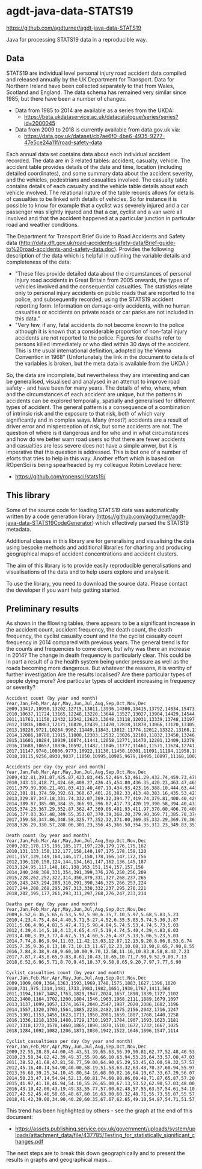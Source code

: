 # agdt-java-data-STATS19

https://github.com/agdturner/agdt-java-data-STATS19

Java for processing STATS19 data in a reproducible way.

## Data
STATS19 are individual level personal injury road accident data compiled and released annually by the UK Department for Transport. Data for Northern Ireland have been collected separately to that from Wales, Scotland and England. The data schema has remained very similar since 1985, but there have been a number of changes.
* Data from 1985 to 2014 are available as a series from the UKDA:
  * https://beta.ukdataservice.ac.uk/datacatalogue/series/series?id=2000045
* Data from 2009 to 2018 is currently available from data.gov.uk via:
  * https://data.gov.uk/dataset/cb7ae6f0-4be6-4935-9277-47e5ce24a11f/road-safety-data

Each annual data set contains data about each individual accident recorded. The data are in 3 related tables: accident, casualty, vehicle. The accident table provides details of the date and time, location (including detailed coordinates), and some summary data about the accident severity, and the vehicles, pedestrians and casualties involved. The casualty table contains details of each casualty and the vehicle table details about each vehicle involved. The relational nature of the table records allows for details of casualties to be linked with details of vehicles. So for instance it is possible to know for example that a cyclist was severely injured and a car passenger was slightly injured and that a car, cyclist and a van were all involved and that the accident happened at a particular junction in particular road and weather conditions.

The Department for Transport Brief Guide to Road Accidents and Safety data (http://data.dft.gov.uk/road-accidents-safety-data/Brief-guide-to%20road-accidents-and-safety-data.doc). Provides the following description of the data which is helpful in outlining the variable details and completeness of the data:
* "These files provide detailed data about the circumstances of personal injury road accidents in Great Britain from 2005 onwards, the types of vehicles involved and the consequential casualties. The statistics relate only to personal injury accidents on public roads that are reported to the police, and subsequently recorded, using the STATS19 accident reporting form. Information on damage-only accidents, with no human casualties or accidents on private roads or car parks are not included in this data."
* "Very few, if any, fatal accidents do not become known to the police although it is known that a considerable proportion of non-fatal injury accidents are not reported to the police. Figures for deaths refer to persons killed immediately or who died within 30 days of the accident.  This is the usual international definition, adopted by the Vienna Convention in 1968"
(Unfortunately the link in the document to details of the variables is broken, but the meta data is available from the UKDA.)

So, the data are incomplete, but nevertheless they are interesting and can be generalised, visualised and analysed in an attempt to improve road safety - and have been for many years. The details of who, where, when and the circumstances of each accident are unique, but the patterns in accidents can be explored temporally, spatially and generalised for different types of accident. The general pattern is a consequence of a combination of intrinsic risk and the exposure to that risk, both of which vary significantly and in complex ways. Many (most?) accidents are a result of driver error and misperception of risk, but some accidents are not. The question of where is it dangerous and for who and in what circumstances and how do we better warn road users so that there are fewer accidents and casualties are less severe does not have a simple anwer, but it is imperative that this question is addressed. This is but one of a number of eforts that tries to help in this way. Another effort which is based on ROpenSci is being spearheaded by my colleague Robin Lovelace here:
* https://github.com/ropensci/stats19/

## This library
Some of the source code for loading STATS19 data was automatically written by a code generation library (https://github.com/agdturner/agdt-java-data-STATS19CodeGenerator) which effectively parsed the STATS19 metadata.

Additional classes in this library are for generalising and visualising the data using bespoke methods and additional libraries for charting and producing geographical maps of accident concentrations and accident clusters.

The aim of this library is to provide easily reproducible generalisations and visualisations of the data and to help users explore and analyse it.

To use the library, you need to download the source data. Please contact the developer if you want help getting started.

## Preliminary results
As shown in the fllowing tables, there appears to be a significant increase in the accident count, accident frequency, the death count, the death frequency, the cyclist casualty count and the the cyclist casualty count frequency in 2014 compared with previous years. The general trend is for the counts and frequencies to come down, but why was there an increase in 2014? The change in death frequency is particularly clear. This could be in part a result of a the health system being under pressure as well as the roads becoming more dangerous. But whatever the reasons, it is worthy of further investigation Are the results localised? Are there particular types of people dying more? Are particular types of accident increasing in frequency or severity? 
```
Accident count (by year and month)
Year,Jan,Feb,Mar,Apr,May,Jun,Jul,Aug,Sep,Oct,Nov,Dec
2009,13417,10950,13202,12715,13811,13936,14300,13415,13792,14834,15473,13709
2010,10637,11724,13165,12248,13220,13644,13527,13027,13904,14429,14544,10345
2011,11761,11150,12432,12342,12623,13048,13118,12031,13339,13748,13197,12685
2012,11836,10863,12171,10820,12439,11470,12818,11878,13066,13120,13305,11785
2013,10226,9721,10284,9962,11449,11843,13012,11774,12012,13322,13168,11887
2014,12086,10780,11915,11008,12303,12532,13026,12108,11832,13450,13246,12036
2015,11601,10284,10939,10874,11441,12058,12771,11470,12201,12409,12378,11630
2016,11688,10657,10836,10592,11482,11046,11777,11461,11571,11624,12741,11146
2017,11147,9740,10806,9773,10922,11130,11450,10301,11091,11194,11958,10470
2018,10115,9256,8930,9037,11050,10995,10985,9679,10495,10897,11168,10028
```
```
Accidents per day (by year and month)
Year,Jan,Feb,Mar,Apr,May,Jun,Jul,Aug,Sep,Oct,Nov,Dec
2009,432.81,391.07,425.87,423.83,445.52,464.53,461.29,432.74,459.73,478.52,515.77,442.23
2010,343.13,418.71,424.68,408.27,426.45,454.80,436.35,420.23,463.47,465.45,484.80,333.71
2011,379.39,398.21,401.03,411.40,407.19,434.93,423.16,388.10,444.63,443.48,439.90,409.19
2012,381.81,374.59,392.61,360.67,401.26,382.33,413.48,383.16,435.53,423.23,443.50,380.16
2013,329.87,347.18,331.74,332.07,369.32,394.77,419.74,379.81,400.40,429.74,438.93,383.45
2014,389.87,385.00,384.35,366.93,396.87,417.73,420.19,390.58,394.40,433.87,441.53,388.26
2015,374.23,367.29,352.87,362.47,369.06,401.93,411.97,370.00,406.70,400.29,412.60,375.16
2016,377.03,367.48,349.55,353.07,370.39,368.20,379.90,369.71,385.70,374.97,424.70,359.55
2017,359.58,347.86,348.58,325.77,352.32,371.00,369.35,332.29,369.70,361.10,398.60,337.74
2018,326.29,330.57,288.06,301.23,356.45,366.50,354.35,312.23,349.83,351.52,372.27,323.48
```
```
Death count (by year and month)
Year,Jan,Feb,Mar,Apr,May,Jun,Jul,Aug,Sep,Oct,Nov,Dec
2009,202,178,175,196,185,177,197,220,179,176,175,162
2010,131,133,150,132,177,158,140,197,175,178,159,120
2011,157,139,149,164,146,177,150,178,166,147,172,156
2012,136,120,158,124,144,134,161,147,162,136,145,187
2013,124,95,117,140,161,138,163,151,154,157,157,156
2014,240,248,308,331,354,391,399,376,276,250,256,209
2015,228,262,252,322,314,350,379,331,327,268,237,265
2016,243,243,294,288,310,291,390,346,325,266,253,224
2017,244,208,268,295,267,313,330,332,237,295,270,221
2018,202,195,177,261,293,311,297,268,276,247,233,214
```
```
Deaths per day (by year and month)
Year,Jan,Feb,Mar,Apr,May,Jun,Jul,Aug,Sep,Oct,Nov,Dec
2009,6.52,6.36,5.65,6.53,5.97,5.90,6.35,7.10,5.97,5.68,5.83,5.23
2010,4.23,4.75,4.84,4.40,5.71,5.27,4.52,6.35,5.83,5.74,5.30,3.87
2011,5.06,4.96,4.81,5.47,4.71,5.90,4.84,5.74,5.53,4.74,5.73,5.03
2012,4.39,4.14,5.10,4.13,4.65,4.47,5.19,4.74,5.40,4.39,4.83,6.03
2013,4.00,3.39,3.77,4.67,5.19,4.60,5.26,4.87,5.13,5.06,5.23,5.03
2014,7.74,8.86,9.94,11.03,11.42,13.03,12.87,12.13,9.20,8.06,8.53,6.74
2015,7.35,9.36,8.13,10.73,10.13,11.67,12.23,10.68,10.90,8.65,7.90,8.55
2016,7.84,8.38,9.48,9.60,10.00,9.70,12.58,11.16,10.83,8.58,8.43,7.23
2017,7.87,7.43,8.65,9.83,8.61,10.43,10.65,10.71,7.90,9.52,9.00,7.13
2018,6.52,6.96,5.71,8.70,9.45,10.37,9.58,8.65,9.20,7.97,7.77,6.90
```
```
Cyclist_casualties count (by year and month)
Year,Jan,Feb,Mar,Apr,May,Jun,Jul,Aug,Sep,Oct,Nov,Dec
2009,1009,809,1364,1363,1593,1969,1748,1575,1883,1627,1396,1020
2010,731,975,1314,1481,1733,1983,1982,1651,1930,1767,1411,568
2011,1194,1167,1482,1763,1829,1947,2024,1657,1890,1839,1727,1102
2012,1400,1164,1702,1200,1804,1546,1963,1968,2111,1889,1679,1097
2013,1137,1099,1057,1374,1679,2040,2547,1987,2020,2086,1682,1196
2014,1557,1320,1703,1564,1885,2238,2482,1875,2156,2042,1716,1247
2015,1301,1153,1455,1623,1713,1950,2081,1659,1887,1768,1440,1258
2016,1336,1218,1339,1480,1729,1710,1937,1784,1907,1693,1623,1181
2017,1318,1273,1570,1460,1865,1890,1870,1510,1672,1732,1667,1025
2018,1284,1092,1082,1206,1871,2030,1942,1522,1646,1696,1547,1114
```
```
Cyclist_casualtiess per day (by year and month)
Year,Jan,Feb,Mar,Apr,May,Jun,Jul,Aug,Sep,Oct,Nov,Dec
2009,32.55,28.89,44.00,45.43,51.39,65.63,56.39,50.81,62.77,52.48,46.53,32.90
2010,23.58,34.82,42.39,49.37,55.90,66.10,63.94,53.26,64.33,57.00,47.03,18.32
2011,38.52,41.68,47.81,58.77,59.00,64.90,65.29,53.45,63.00,59.32,57.57,35.55
2012,45.16,40.14,54.90,40.00,58.19,51.53,63.32,63.48,70.37,60.94,55.97,35.39
2013,36.68,39.25,34.10,45.80,54.16,68.00,82.16,64.10,67.33,67.29,56.07,38.58
2014,50.23,47.14,54.94,52.13,60.81,74.60,80.06,60.48,71.87,65.87,57.20,40.23
2015,41.97,41.18,46.94,54.10,55.26,65.00,67.13,53.52,62.90,57.03,48.00,40.58
2016,43.10,42.00,43.19,49.33,55.77,57.00,62.48,57.55,63.57,54.61,54.10,38.10
2017,42.52,45.46,50.65,48.67,60.16,63.00,60.32,48.71,55.73,55.87,55.57,33.06
2018,41.42,39.00,34.90,40.20,60.35,67.67,62.65,49.10,54.87,54.71,51.57,35.94
```

This trend has been highlighted by others - see the graph at the end of this document:
* https://assets.publishing.service.gov.uk/government/uploads/system/uploads/attachment_data/file/437785/Testing_for_statistically_significant_changes.pdf

The next steps are to break this down geographically and to present the results in graphs and geographical maps...
